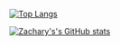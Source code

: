
[![Top Langs](https://github-readme-stats.vercel.app/api/top-langs/?username=TechTalkZachlayout=compact)](https://github.com/anuraghazra/github-readme-stats)

[![Zachary's's GitHub stats](https://github-readme-stats.vercel.app/api?username=TechTalkZach)](https://github.com/TechTalkZach/github-readme-stats)

<!---
TechTalkZach/TechTalkZach is a ✨ special ✨ repository because its `README.md` (this file) appears on your GitHub profile.
You can click the Preview link to take a look at your changes.
--->
